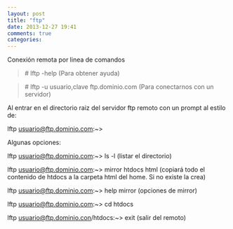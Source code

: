 ```yaml
---
layout: post
title: "ftp"
date: 2013-12-27 19:41
comments: true
categories: 
---
```

Conexión remota por linea de comandos

>\# lftp -help (Para obtener ayuda) 

>\# lftp -u usuario,clave ftp.dominio.com (Para conectarnos con un servidor) 

Al entrar en el directorio raiz del servidor ftp remoto con un prompt al estilo de:

lftp usuario@ftp.dominio.com:~>

Algunas opciones:

lftp usuario@ftp.dominio.com:~> ls -l (listar el directorio)

lftp usuario@ftp.dominio.com:~> mirror htdocs html (copiará todo el contenido de htdocs a la carpeta html del home. Si no existe la crea)

lftp usuario@ftp.dominio.com:~> help mirror (opciones de mirror)

lftp usuario@ftp.dominio.com:~> cd htdocs

lftp usuario@ftp.dominio.con/htdocs:~> exit (salir del remoto)

